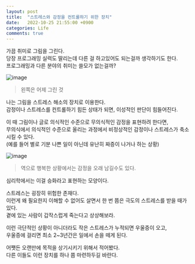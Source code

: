 ```yaml
---
layout: post
title:  "스트레스와 감정을 컨트롤하기 위한 장치"
date:   2022-10-25 21:55:00 +0900
categories: Life
comments: true
---
```

가끔 취미로 그림을 그린다.  
당장 프로그래밍 실력도 딸리는데 다른 걸 하고있어도 되는걸까 생각하기도 한다.  
프로그래밍과 다른 분야의 취미는 쓸모가 없는걸까?  

![image](https://user-images.githubusercontent.com/44316628/197797400-2d4ac402-1253-4aaf-8786-8ac63b8b1bb9.png)  
> 왼쪽은 어제 그린 것  

나는 그림을 스트레스 해소의 장치로 이용한다.  
감정이나 스트레스를 컨트롤하기 힘든 상태가 되면, 이성적인 판단이 힘들어진다.  

이 때 그림이나 글로 의식적인 수준으로 무의식적인 감정을 표현하려 한다면,  
무의식에서 의식적인 수준으로 올리는 과정에서 비정상적인 감정이나 스트레스가 축소시킬 수 있다.  
(예를 들어 별로 기분 나쁜 일이 아닌데 유난히 짜증이 나거나 하는 상황)  

![image](https://user-images.githubusercontent.com/44316628/197793873-17e7db38-d1b0-4f1c-befb-765de06fd661.png)  
> 역으로 행복한 상황에서는 감정을 오래 남길수도 있다.

심리학에서는 이걸 승화라고 표현하는 모양이다.  

스트레스는 굉장히 위험한 존재다.  
이런게 왜 필요한지 이해할 수 없어도 살면서 한 번 쯤은 극도의 스트레스를 받을 때가 있다.  
곁에 있는 사람이 갑작스럽게 죽는다고 상상해보라.  

이런 극단적인 상황이 아니더라도 작은 스트레스가 누적되면 우울증이 오고,  
우울증에 걸리면 최소 2~3년간은 일에서 손을 떼게 된다.  

어쨋든 오랜만에 목적을 상기시키기 위해서 적어봤다.  
다른 이들도 이런 장치를 하나 쯤 마련하두길 바란다.  
